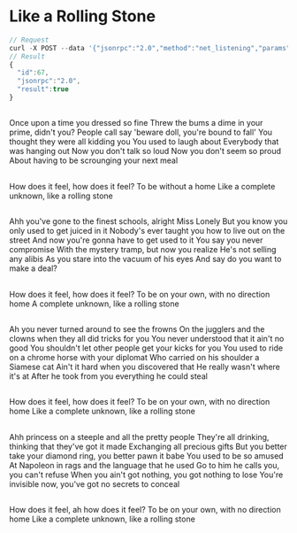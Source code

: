 # Like a Rolling Stone

```js
// Request
curl -X POST --data '{"jsonrpc":"2.0","method":"net_listening","params":[],"id":67}'
// Result
{
  "id":67,
  "jsonrpc":"2.0",
  "result":true
}
```

##
Once upon a time you dressed so fine
Threw the bums a dime in your prime, didn't you?
People call say 'beware doll, you're bound to fall'
You thought they were all kidding you
You used to laugh about
Everybody that was hanging out
Now you don't talk so loud
Now you don't seem so proud
About having to be scrounging your next meal

##
How does it feel, how does it feel?
To be without a home
Like a complete unknown, like a rolling stone

##
Ahh you've gone to the finest schools, alright Miss Lonely
But you know you only used to get juiced in it
Nobody's ever taught you how to live out on the street
And now you're gonna have to get used to it
You say you never compromise
With the mystery tramp, but now you realize
He's not selling any alibis
As you stare into the vacuum of his eyes
And say do you want to make a deal?

##
How does it feel, how does it feel?
To be on your own, with no direction home
A complete unknown, like a rolling stone

##
Ah you never turned around to see the frowns
On the jugglers and the clowns when they all did tricks for you
You never understood that it ain't no good
You shouldn't let other people get your kicks for you
You used to ride on a chrome horse with your diplomat
Who carried on his shoulder a Siamese cat
Ain't it hard when you discovered that
He really wasn't where it's at
After he took from you everything he could steal

##
How does it feel, how does it feel?
To be on your own, with no direction home
Like a complete unknown, like a rolling stone

##
Ahh princess on a steeple and all the pretty people
They're all drinking, thinking that they've got it made
Exchanging all precious gifts
But you better take your diamond ring, you better pawn it babe
You used to be so amused
At Napoleon in rags and the language that he used
Go to him he calls you, you can't refuse
When you ain't got nothing, you got nothing to lose
You're invisible now, you've got no secrets to conceal

##
How does it feel, ah how does it feel?
To be on your own, with no direction home
Like a complete unknown, like a rolling stone
